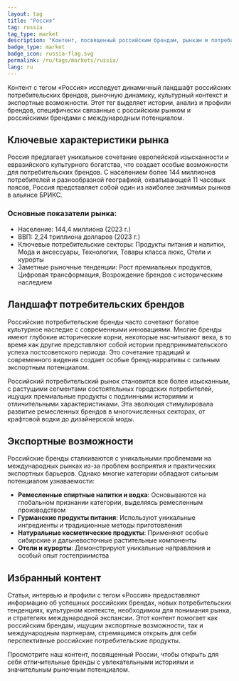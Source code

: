 ```yaml
---
layout: tag
title: "Россия"
tag: russia
tag_type: market
description: "Контент, посвященный российским брендам, рынкам и потребительским тенденциям в одной из стран-основательниц БРИКС с богатым культурным наследием и разнообразной потребительской экономикой."
badge_type: market
badge_icon: russia-flag.svg
permalink: /ru/tags/markets/russia/
lang: ru
---
```


Контент с тегом «Россия» исследует динамичный ландшафт российских потребительских брендов, рыночную динамику, культурный контекст и экспортные возможности. Этот тег выделяет истории, анализ и профили брендов, специфически связанные с российским рынком и российскими брендами с международным потенциалом.

## Ключевые характеристики рынка

Россия предлагает уникальное сочетание европейской изысканности и евразийского культурного богатства, что создает особые возможности для потребительских брендов. С населением более 144 миллионов потребителей и разнообразной географией, охватывающей 11 часовых поясов, Россия представляет собой один из наиболее значимых рынков в альянсе БРИКС.

### Основные показатели рынка:
- Население: 144,4 миллиона (2023 г.)
- ВВП: 2,24 триллиона долларов (2023 г.)
- Ключевые потребительские секторы: Продукты питания и напитки, Мода и аксессуары, Технологии, Товары класса люкс, Отели и курорты
- Заметные рыночные тенденции: Рост премиальных продуктов, Цифровая трансформация, Возрождение брендов с историческим наследием

## Ландшафт потребительских брендов

Российские потребительские бренды часто сочетают богатое культурное наследие с современными инновациями. Многие бренды имеют глубокие исторические корни, некоторые насчитывают века, в то время как другие представляют собой истории предпринимательского успеха постсоветского периода. Это сочетание традиций и современного видения создает особые бренд-нарративы с сильным экспортным потенциалом.

Российский потребительский рынок становится все более изысканным, с растущими сегментами состоятельных городских потребителей, ищущих премиальные продукты с подлинными историями и отличительными характеристиками. Эта эволюция стимулировала развитие ремесленных брендов в многочисленных секторах, от крафтовой водки до дизайнерской моды.

## Экспортные возможности

Российские бренды сталкиваются с уникальными проблемами на международных рынках из-за проблем восприятия и практических экспортных барьеров. Однако многие категории обладают сильным потенциалом узнаваемости:

- **Ремесленные спиртные напитки и водка**: Основываются на глобальном признании категории, выделяясь ремесленным производством
- **Гурманские продукты питания**: Используют уникальные ингредиенты и традиционные методы приготовления
- **Натуральные косметические продукты**: Применяют особые сибирские и дальневосточные растительные компоненты
- **Отели и курорты**: Демонстрируют уникальные направления и особый опыт гостеприимства

## Избранный контент

Статьи, интервью и профили с тегом «Россия» предоставляют информацию об успешных российских брендах, новых потребительских тенденциях, культурном контексте, необходимом для понимания рынка, и стратегиях международной экспансии. Этот контент помогает как российским брендам, ищущим экспортные возможности, так и международным партнерам, стремящимся открыть для себя перспективные российские потребительские продукты.

Просмотрите наш контент, посвященный России, чтобы открыть для себя отличительные бренды с увлекательными историями и значительным рыночным потенциалом.